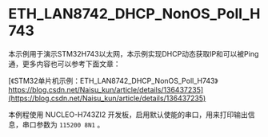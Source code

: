 # ETH_LAN8742_DHCP_NonOS_Poll_H743

本示例用于演示STM32H743以太网，本示例实现DHCP动态获取IP和可以被Ping通，更多内容也可以参考下面文章：

 [《STM32单片机示例：ETH_LAN8742_DHCP_NonOS_Poll_H743》https://blog.csdn.net/Naisu_kun/article/details/136437235](https://blog.csdn.net/Naisu_kun/article/details/136437235)



本例程使用 NUCLEO-H743ZI2 开发板，启用默认使能的串口，用来打印输出信息，串口参数为 `115200 8N1` 。
